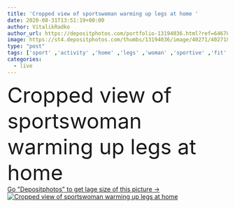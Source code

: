 ```yaml
---
title: 'Cropped view of sportswoman warming up legs at home '
date: 2020-08-31T13:51:19+00:00
author: VitalikRadko
author_url: https://depositphotos.com/portfolio-13194036.html?ref=64678756
image: https://st4.depositphotos.com/thumbs/13194036/image/40271/402718848/api_thumb_450.jpg?forcejpeg=true
type: "post"
tags: ['sport' ,'activity' ,'home' ,'legs' ,'woman' ,'sportive' ,'fit' ,'fitness' ,'indoors' ,'exercise' ,'Exercising' ,'footwear' ,'athlete' ,'training' ,'sneakers' ,'sporting' ,'Stretching' ,'athletic' ,'workout' ,'flexibility' ,'partial' ,'sporty' ,'sportswear' ,'Cropped' ,'sportswoman' ,'one person' ,'young adult' ,'Living Room' ,'Warming Up' ,'working out' ,'warm up' ]
categories: 
  - live
---
```

<div aling="center">
            <font size="60"> Cropped view of sportswoman warming up legs at home</font>   
</div>
<div>
    <a href='https://st4.depositphotos.com/thumbs/13194036/image/40271/402718848/api_thumb_450.jpg?forcejpeg=true?ref=64678756' target=_blank > Go "Depositphotos" to get lage size of this picture ->
        <img href='https://st4.depositphotos.com/thumbs/13194036/image/40271/402718848/api_thumb_450.jpg?forcejpeg=true?ref=64678756' src='https://st4.depositphotos.com/13194036/40271/i/950/depositphotos_402718848-stock-photo-cropped-view-sportswoman-warming-legs.jpg?forcejpeg=true' alt='Cropped view of sportswoman warming up legs at home' >
    </a>
</div>
